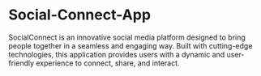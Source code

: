 # Social-Connect-App
SocialConnect is an innovative social media platform designed to bring people together in a seamless and engaging way. Built with cutting-edge technologies, this application provides users with a dynamic and user-friendly experience to connect, share, and interact.
